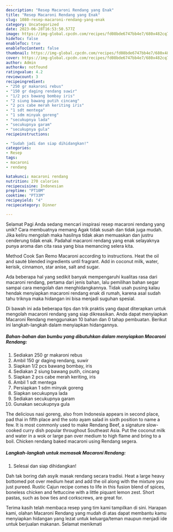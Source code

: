 ```yaml
---
description: "Resep Macaroni Rendang yang Enak"
title: "Resep Macaroni Rendang yang Enak"
slug: 1080-resep-macaroni-rendang-yang-enak
category: Uncategorized
date: 2023-06-28T16:53:50.577Z
image: https://img-global.cpcdn.com/recipes/fd08bde6747bb4e7/680x482cq70/macaroni-rendang-foto-resep-utama.jpg
hideToc: false
enableToc: true
enableTocContent: false
thumbnail: https://img-global.cpcdn.com/recipes/fd08bde6747bb4e7/680x482cq70/macaroni-rendang-foto-resep-utama.jpg
cover: https://img-global.cpcdn.com/recipes/fd08bde6747bb4e7/680x482cq70/macaroni-rendang-foto-resep-utama.jpg
author: Admin
authorAv: notfound
ratingvalue: 4.2
reviewcount: 3
recipeingredient:
- "250 gr makaroni rebus"
- "150 gr daging rendang suwir"
- "1/2 pcs bawang bombay iris"
- "2 siung bawang putih cincang"
- "2 pcs cabe merah keriting iris"
- "1 sdt mentega"
- "1 sdm minyak goreng"
- "secukupnya lada"
- "secukupnya garam"
- "secukupnya gula"
recipeinstructions:

- "Sudah jadi dan siap dihidangkan!"
categories:
- Resep
tags:
- macaroni
- rendang

katakunci: macaroni rendang 
nutrition: 270 calories
recipecuisine: Indonesian
preptime: "PT10M"
cooktime: "PT33M"
recipeyield: "4"
recipecategory: Dinner

---
```



Selamat Pagi Anda sedang mencari inspirasi resep macaroni rendang yang unik? Cara membuatnya memang Agak tidak susah dan tidak juga mudah. Jika keliru mengolah maka hasilnya tidak akan memuaskan dan justru cenderung tidak enak. Padahal macaroni rendang yang enak selayaknya punya aroma dan cita rasa yang bisa memancing selera kita.


Method Cook San Remo Macaroni according to instructions. Heat the oil and sauté blended ingredients until fragrant. Add in coconut milk, water, kerisik, cinnamon, star anise, salt and sugar.

Ada beberapa hal yang sedikit banyak mempengaruhi kualitas rasa dari macaroni rendang, pertama dari jenis bahan, lalu pemilihan bahan segar sampai cara mengolah dan menghidangkannya. Tidak usah pusing kalau hendak menyiapkan macaroni rendang enak di rumah, karena asal sudah tahu triknya maka hidangan ini bisa menjadi suguhan spesial.


Di bawah ini ada beberapa tips dan trik praktis yang dapat diterapkan untuk mengolah macaroni rendang yang siap dikreasikan. Anda dapat menyiapkan Macaroni Rendang menggunakan 10 bahan dan 0 tahap pembuatan. Berikut ini langkah-langkah dalam menyiapkan hidangannya.

<!--inarticleads1-->

##### Bahan-bahan dan bumbu yang dibutuhkan dalam menyiapkan Macaroni Rendang:

1. Sediakan 250 gr makaroni rebus
1. Ambil 150 gr daging rendang, suwir
1. Siapkan 1/2 pcs bawang bombay, iris
1. Sediakan 2 siung bawang putih, cincang
1. Siapkan 2 pcs cabe merah keriting, iris
1. Ambil 1 sdt mentega
1. Persiapkan 1 sdm minyak goreng
1. Siapkan secukupnya lada
1. Sediakan secukupnya garam
1. Gunakan secukupnya gula


The delicious nasi goreng, also from Indonesia appears in second place, pad thai in fifth place and the soto ayam salad in sixth position to name a few. It is most commonly used to make Rendang Beef, a signature slow-cooked curry dish popular throughout Southeast Asia. Put the coconut milk and water in a wok or large pan over medium to high flame and bring to a boil. Chicken rendang baked macaroni using Rendang segera. 

<!--inarticleads2-->

##### Langkah-langkah untuk memasak Macaroni Rendang:


1. Selesai dan siap dihidangkan!

Dah tak boring dah asyik masak rendang secara tradisi. Heat a large heavy bottomed pot over medium heat and add the oil along with the mixture you just pureed. Rustic Cajun recipe comes to life in this fusion blend of spices, boneless chicken and fettuccine with a little piquant lemon zest. Short pastas, such as bow ties and corkscrews, are great for. 

Terima kasih telah membaca resep yang tim kami tampilkan di sini. Harapan kami, olahan Macaroni Rendang yang mudah di atas dapat membantu kamu menyiapkan hidangan yang lezat untuk keluarga/teman maupun menjadi ide untuk berjualan makanan. Selamat menikmati
